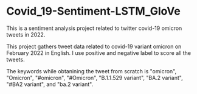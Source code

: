 # Covid_19-Sentiment-LSTM_GloVe
This is a sentiment analysis project related to twitter covid-19 omicron tweets in 2022.

This project gathers tweet data related to covid-19 variant omicron on February 2022 in English. I use positive and negative label to score all the tweets. 

The keywords while obtanining the tweet from scratch is "omicron", "Omicron", "#omicron", "#Omicron", "B.1.1.529 variant", "BA.2 variant", "#BA2 variant", and
"ba.2 variant".

